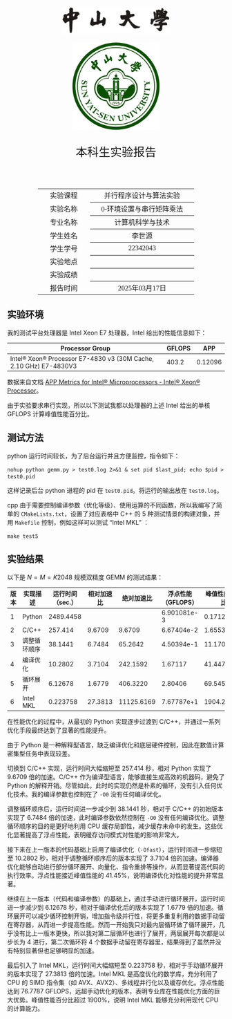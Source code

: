 <div class="cover" style="page-break-after:always;font-family:方正公文仿宋;width:100%;height:100%;border:none;margin: 0 auto;text-align:center;">
    <div style="width:50%;margin: 0 auto;height:0;padding-bottom:10%;">
        </br>
        <img src="../sysu-name.png" alt="校名" style="width:100%;"/>
    </div>
    </br></br>
    <div style="width:40%;margin: 0 auto;height:0;padding-bottom:40%;">
        <img src="../sysu.png" alt="校徽" style="width:100%;"/>
    </div>
		</br></br></br>
    <span style="font-family:华文黑体Bold;text-align:center;font-size:20pt;margin: 10pt auto;line-height:30pt;">本科生实验报告</span>
    </br>
    </br>
    <table style="border:none;text-align:center;width:72%;font-family:仿宋;font-size:14px; margin: 0 auto;">
    <tbody style="font-family:方正公文仿宋;font-size:12pt;">
        <tr style="font-weight:normal;"> 
            <td style="width:20%;text-align:center;">实验课程</td>
            <td style="width:40%;font-weight:normal;border-bottom: 1px solid;text-align:center;font-family:华文仿宋">并行程序设计与算法实验</td>
      </tr>
        <tr style="font-weight:normal;"> 
            <td style="width:20%;text-align:center;">实验名称</td>
            <td style="width:40%;font-weight:normal;border-bottom: 1px solid;text-align:center;font-family:华文仿宋">0-环境设置与串行矩阵乘法</td>
      </tr>
        <tr style="font-weight:normal;"> 
            <td style="width:20%;text-align:center;">专业名称</td>
            <td style="width:40%;font-weight:normal;border-bottom: 1px solid;text-align:center;font-family:华文仿宋">计算机科学与技术</td>
      </tr>
        <tr style="font-weight:normal;"> 
            <td style="width:20%;text-align:center;">学生姓名</td>
            <td style="width:40%;font-weight:normal;border-bottom: 1px solid;text-align:center;font-family:华文仿宋">李世源</td>
      </tr>
        <tr style="font-weight:normal;"> 
            <td style="width:20%;text-align:center;">学生学号</td>
            <td style="width:40%;font-weight:normal;border-bottom: 1px solid;text-align:center;font-family:华文仿宋">22342043</td>
      </tr>
        <tr style="font-weight:normal;"> 
            <td style="width:20%;text-align:center;">实验地点</td>
            <td style="width:40%;font-weight:normal;border-bottom: 1px solid;text-align:center;font-family:华文仿宋"></td>
      </tr>
        <tr style="font-weight:normal;"> 
            <td style="width:20%;text-align:center;">实验成绩</td>
            <td style="width:40%;font-weight:normal;border-bottom: 1px solid;text-align:center;font-family:华文仿宋"></td>
      </tr>
      <tr style="font-weight:normal;"> 
            <td style="width:20%;text-align:center;">报告时间</td>
            <td style="width:40%;font-weight:normal;border-bottom: 1px solid;text-align:center;font-family:华文仿宋">2025年03月17日</td>
      </tr>
    </tbody>              
    </table>
</div>

<!-- 注释语句：导出PDF时会在这里分页，使用 Typora Newsprint 主题放大 125% -->

## 实验环境

我的测试平台处理器是 Intel Xeon E7 处理器，Intel 给出的性能信息如下：

| Processor Group | GFLOPS | APP | 
|-----------------|--------|-----|
| Intel® Xeon® Processor E7-4830 v3 (30M Cache, 2.10 GHz) E7-4830V3 | 403.2 | 0.12096 |

数据来自文档 [APP Metrics for Intel® Microprocessors - Intel® Xeon® Processor](https://www.intel.com/content/www/us/en/content-details/840270/app-metrics-for-intel-microprocessors-intel-xeon-processor.html)。

由于实验要求串行实现，所以以下测试我都以处理器的上述 Intel 给出的单核 GFLOPS 计算峰值性能百分比。

## 测试方法

python 运行时间较长，为了后台运行并且方便监控，指令如下：

```shell
nohup python gemm.py > test0.log 2>&1 & set pid $last_pid; echo $pid > test0.pid
```

这样记录后台 python 进程的 pid 在 `test0.pid`。将运行的输出放在 `test0.log`。

cpp 由于需要控制编译参数（优化等级）、使用运算的不同函数，所以我编写了简单的 `CMakeLists.txt`，设置了对应表格中 C++ 的 5 种测试情景的构建对象，并用 `Makefile` 控制，例如这样可以测试 “Intel MKL” ：

```shell
make test5
```

## 实验结果

以下是 $N=M=K2048$ 规模双精度 GEMM 的测试结果：

| 版本     | 实现描述    | 运行时间（sec.） | 相对加速比 | 绝对加速比 | 浮点性能（GFLOPS） | 峰值性能百分比 |
|---------|------------|----------------|------------|------------|-------------------|----------------|
| 1       | Python     | 2489.4458 |           |           | 6.901081e-3 | 0.1712% |
| 2       | C/C++      | 257.414 | 9.6709 | 9.6709 | 6.67404e-2  | 1.6553% |
| 3       | 调整循环顺序 | 38.1441 | 6.7484 | 65.2642| 4.50394e-1 | 11.1705% |
| 4       | 编译优化    | 10.2802 | 3.7104 | 242.1592 | 1.67117 | 41.4477% |
| 5       | 循环展开    | 6.12678 | 1.6779 | 406.3220 | 2.80406 | 69.5451% |
| 6       | Intel MKL  | 0.223758 | 27.3813 | 11125.6169 | 7.67787e+1 | 1904.2336% |

<!-- The folloing content is generated by AI -->

在性能优化的过程中，从最初的 Python 实现逐步过渡到 C/C++，并通过一系列优化手段最终达到了显著的性能提升。

由于 Python 是一种解释型语言，缺乏编译优化和底层硬件控制，因此在数值计算密集型任务中表现较差。

切换到 C/C++ 实现，运行时间大幅缩短至 257.414 秒，相对 Python 实现了 9.6709 倍的加速。C/C++ 作为编译型语言，能够直接生成高效的机器码，避免了 Python 的解释开销。尽管如此，此时的实现仍然是朴素的循环，没有引入任何优化技术。我的编译参数也控制在了 `-O0` 没有任何编译优化。

调整循环顺序后，运行时间进一步减少到 38.1441 秒，相对于 C/C++ 的初始版本实现了 6.7484 倍的加速，此时编译参数依然控制在 `-O0` 没有任何编译优化。调整循环顺序的目的是更好地利用 CPU 缓存局部性，减少缓存未命中的发生。这些优化显著提高了浮点性能，表明缓存访问模式对性能的影响非常大。

接下来在上一版本的代码基础上启用了编译优化（`-Ofast`），运行时间进一步缩短至 10.2802 秒，相对于调整循环顺序后的版本实现了 3.7104 倍的加速。编译器优化能够自动进行部分循环展开、向量化、指令重排等操作，从而显著提高代码的执行效率。浮点性能接近峰值性能的 41.45%，说明编译优化对性能的提升非常显著。

继续在上一版本（代码和编译参数）的基础上，通过手动进行循环展开，运行时间进一步减少到 6.12678 秒，相对于编译优化后的版本实现了 1.6779 倍的加速。循环展开可以减少循环控制开销，增加指令级并行性，将更多重复利用的数据手动留在寄存器，从而进一步提高性能。然而一开始我只对最内层循环做了循环展开，几乎没有比上一版本更快，所以我对第二层循环也进行了展开，两层展开每次都是以步长为 4 进行，第二次循环将 4 个数据手动留在寄存器里，结果得到了虽然并没有特别显著但也足够明显的加速。

最后引入了 Intel MKL，运行时间大幅缩短至 0.223758 秒，相对于手动循环展开的版本实现了 27.3813 倍的加速。Intel MKL 是高度优化的数学库，充分利用了 CPU 的 SIMD 指令集（如 AVX、AVX2）、多线程并行化以及缓存优化。浮点性能达到 76.7787 GFLOPS，远超手动优化的版本，表明专业库在性能优化方面的巨大优势。峰值性能百分比超过 1900%，说明 Intel MKL 能够充分利用现代 CPU 的计算能力。
